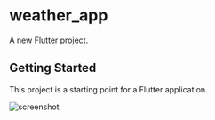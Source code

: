 # weather_app

A new Flutter project.

## Getting Started

This project is a starting point for a Flutter application.
 
 
 ![screenshot](https://user-images.githubusercontent.com/87536506/173218102-4de5a823-c97d-4e17-97ce-bd7c26d83478.png)

